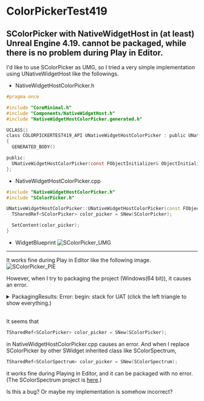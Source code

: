 # ColorPickerTest419
SColorPicker with NativeWidgetHost in (at least) Unreal Engine 4.19. cannot be packaged, while there is no problem during Play in Editor.
---

I'd like to use SColorPicker as UMG, so I tried a very simple implementation using UNativeWidgetHost like the followings.

* NativeWidgetHostColorPicker.h
``` cpp:NativeWidgetHostColorPicker.h
#pragma once

#include "CoreMinimal.h"
#include "Components/NativeWidgetHost.h"
#include "NativeWidgetHostColorPicker.generated.h"

UCLASS()
class COLORPICKERTEST419_API UNativeWidgetHostColorPicker : public UNativeWidgetHost
{
  GENERATED_BODY()

public:
  UNativeWidgetHostColorPicker(const FObjectInitializer& ObjectInitializer);
};
```  

* NativeWidgetHostColorPicker.cpp
``` cpp:NativeWidgetHostColorPicker.cpp
#include "NativeWidgetHostColorPicker.h"
#include "SColorPicker.h"

UNativeWidgetHostColorPicker::UNativeWidgetHostColorPicker(const FObjectInitializer& ObjectInitializer) : UNativeWidgetHost(ObjectInitializer) {
  TSharedRef<SColorPicker> color_picker = SNew(SColorPicker);

  SetContent(color_picker);
}
```  

* WidgetBlueprint
![SColorPicker_UMG](https://user-images.githubusercontent.com/8625552/52100766-27316880-261c-11e9-98f1-977c5fe1e243.jpg)

---
  
It works fine during Play in Editor like the following image.
![SColorPicker_PIE](https://user-images.githubusercontent.com/8625552/52100760-226cb480-261c-11e9-8d37-5f29b84e6886.jpg)

However, when I try to packaging the project (Windows(64 bit)), it causes an error.

<details>
<summary>PackagingResults: Error: begin: stack for UAT (click the left triangle to show everything.)</summary>
<pre>
<code>
PackagingResults: Error: === Critical error: ===
PackagingResults: Error: Assertion failed: IsValid() [File:D:\Build\++UE4+Release-4.19+Compile\Sync\Engine\Source\Runtime\Core\Public\Templates/SharedPointer.h] [Line: 824]
PackagingResults: Error: [Callstack] 0x000000000143A388 KERNELBASE.dll!UnknownFunction []
PackagingResults: Error: [Callstack] 0x00000000DE247884 UE4Editor-ApplicationCore.dll!FWindowsErrorOutputDevice::Serialize() [d:\build\++ue4+release-4.19+compile\sync\engine\source\runtime\applicationcore\private\windows\windowserroroutputdevice.cpp:65]
PackagingResults: Error: [Callstack] 0x0000000023636D9B UE4Editor-Core.dll!FOutputDevice::LogfImpl() [d:\build\++ue4+release-4.19+compile\sync\engine\source\runtime\core\private\misc\outputdevice.cpp:70]
PackagingResults: Error: [Callstack] 0x0000000023571949 UE4Editor-Core.dll!FDebug::AssertFailed() [d:\build\++ue4+release-4.19+compile\sync\engine\source\runtime\core\private\misc\assertionmacros.cpp:419]
PackagingResults: Error: [Callstack] 0x0000000078F43B0F UE4Editor-SlateCore.dll!FSlateApplicationBase::Get() [d:\build\++ue4+release-4.19+compile\sync\engine\source\runtime\slatecore\public\application\slateapplicationbase.h:428]
PackagingResults: Error: [Callstack] 0x0000000078F8A897 UE4Editor-SlateCore.dll!SWidget::RegisterActiveTimer() [d:\build\++ue4+release-4.19+compile\sync\engine\source\runtime\slatecore\private\widgets\swidget.cpp:984]
PackagingResults: Error: [Callstack] 0x0000000069A67204 UE4Editor-AppFramework.dll!SColorPicker::Construct() [d:\build\++ue4+release-4.19+compile\sync\engine\source\runtime\appframework\private\widgets\colors\scolorpicker.cpp:90]
PackagingResults: Error: [Callstack] 0x000000000D3D2516 UE4Editor-ColorPickerTest419.dll!UNativeWidgetHostColorPicker::UNativeWidgetHostColorPicker() [c:\users\xxxx\documents\unreal projects\colorpickertest419\source\colorpickertest419\nativewidgethostcolorpicker.cpp:5]
PackagingResults: Error: [Callstack] 0x00000000AE0654F8 UE4Editor-CoreUObject.dll!UClass::CreateDefaultObject() [d:\build\++ue4+release-4.19+compile\sync\engine\source\runtime\coreuobject\private\uobject\class.cpp:2749]
PackagingResults: Error: [Callstack] 0x00000000AE2F7D30 UE4Editor-CoreUObject.dll!UObjectLoadAllCompiledInDefaultProperties() [d:\build\++ue4+release-4.19+compile\sync\engine\source\runtime\coreuobject\private\uobject\uobjectbase.cpp:821]
PackagingResults: Error: [Callstack] 0x00000000AE2D94A2 UE4Editor-CoreUObject.dll!ProcessNewlyLoadedUObjects() [d:\build\++ue4+release-4.19+compile\sync\engine\source\runtime\coreuobject\private\uobject\uobjectbase.cpp:895]
PackagingResults: Error: [Callstack] 0x00000000AE06A7F7 UE4Editor-CoreUObject.dll!TBaseStaticDelegateInstance<void __cdecl(void)>::ExecuteIfSafe() [d:\build\++ue4+release-4.19+compile\sync\engine\source\runtime\core\public\delegates\delegateinstancesimpl.h:788]
PackagingResults: Error: [Callstack] 0x0000000023424190 UE4Editor-Core.dll!TBaseMulticastDelegate<void>::Broadcast() [d:\build\++ue4+release-4.19+compile\sync\engine\source\runtime\core\public\delegates\delegatesignatureimpl.inl:937]
PackagingResults: Error: [Callstack] 0x0000000023635E91 UE4Editor-Core.dll!FModuleManager::LoadModuleWithFailureReason() [d:\build\++ue4+release-4.19+compile\sync\engine\source\runtime\core\private\modules\modulemanager.cpp:487]
PackagingResults: Error: [Callstack] 0x00000000DE7FFC7A UE4Editor-Projects.dll!FModuleDescriptor::LoadModulesForPhase() [d:\build\++ue4+release-4.19+compile\sync\engine\source\runtime\projects\private\moduledescriptor.cpp:484]
PackagingResults: Error: [Callstack] 0x00000000DE7FFFC2 UE4Editor-Projects.dll!FProjectManager::LoadModulesForProject() [d:\build\++ue4+release-4.19+compile\sync\engine\source\runtime\projects\private\projectmanager.cpp:69]
PackagingResults: Error: [Callstack] 0x00000000D1109731 UE4Editor-Cmd.exe!FEngineLoop::LoadStartupModules() [d:\build\++ue4+release-4.19+compile\sync\engine\source\runtime\launch\private\launchengineloop.cpp:2610]
PackagingResults: Error: [Callstack] 0x00000000D110DD83 UE4Editor-Cmd.exe!FEngineLoop::PreInit() [d:\build\++ue4+release-4.19+compile\sync\engine\source\runtime\launch\private\launchengineloop.cpp:2027]
PackagingResults: Error: [Callstack] 0x00000000D11069FA UE4Editor-Cmd.exe!GuardedMain() [d:\build\++ue4+release-4.19+compile\sync\engine\source\runtime\launch\private\launch.cpp:127]
PackagingResults: Error: [Callstack] 0x00000000D1106C4A UE4Editor-Cmd.exe!GuardedMainWrapper() [d:\build\++ue4+release-4.19+compile\sync\engine\source\runtime\launch\private\windows\launchwindows.cpp:144]
PackagingResults: Error: [Callstack] 0x00000000D1114177 UE4Editor-Cmd.exe!WinMain() [d:\build\++ue4+release-4.19+compile\sync\engine\source\runtime\launch\private\windows\launchwindows.cpp:223]
PackagingResults: Error: [Callstack] 0x00000000D1114FBF UE4Editor-Cmd.exe!__scrt_common_main_seh() [f:\dd\vctools\crt\vcstartup\src\startup\exe_common.inl:253]
PackagingResults: Error: [Callstack] 0x00000000026B3034 KERNEL32.DLL!UnknownFunction []
PackagingResults: Error: [Callstack] 0x00000000050A3691 ntdll.dll!UnknownFunction []
PackagingResults: Error: [Callstack] 0x00000000050A3691 ntdll.dll!UnknownFunction []
</code>
</pre>
</details>  
<br>  
  
It seems that
```cpp
TSharedRef<SColorPicker> color_picker = SNew(SColorPicker);
```
in NativeWidgetHostColorPicker.cpp causes an error.
And when I replace SColorPicker by other SWidget inherited class like SColorSpectrum,
```cpp
TSharedRef<SColorSpectrum> color_picker = SNew(SColorSpectrum);
```
it works fine during Playing in Editor, and it can be packaged with no error.
(The SColorSpectrum project is [here](https://github.com/HSeo/ColorSpectrumTest419).)

Is this a bug? Or maybe my implementation is somehow incorrect?
